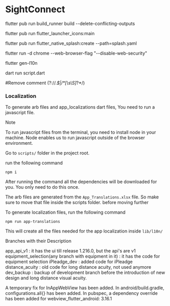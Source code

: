 # SightConnect

flutter pub run build_runner build --delete-conflicting-outputs

flutter pub run flutter_launcher_icons:main

flutter pub run flutter_native_splash:create --path=splash.yaml

flutter run -d chrome --web-browser-flag "--disable-web-security"

flutter gen-l10n

dart run script.dart

#Remove comment
(?://.*$|/\*[\s\S]*?\*/)  

### Localization

To generate arb files and app_localizations dart files, You need to run a javascript file.

> [!NOTE]
> To run javascript files from the terminal, you need to install node in your machine. Node enables us to run javascript outside of the browser environment.

Go to `scripts/` folder in the project root.

run the following command

```shell
npm i
```

After running the command all the dependencies will be downloaded for you. You only need to do this once.

The arb files are generated from the `App_Translations.xlsx` file. So make sure to move that file inside the scripts folder. before moving further

To generate localization files, run the following command

```shell
npm run app-translations
```

This will create all the files needed for the app localization inside `lib/l10n/`


Branches with their Description

app_api_v1 : it has the ui till release 1.216.0, but the api's are v1
equipment_selection(any branch with equipment in it) : it has the code for equipment selection
iPleadge_dev : added code for iPleadge
distance_acuity : old code for long distance acuity, not used anymore
dev_backup : backup of development branch before the introduction of new design and long distance visual acuity.


A temporary fix for InAppWebView has been added.
In android/build.gradle, configurations.all{} has been added.
In pubspec, a dependency override has been added for webview_flutter_android: 3.16.1
             